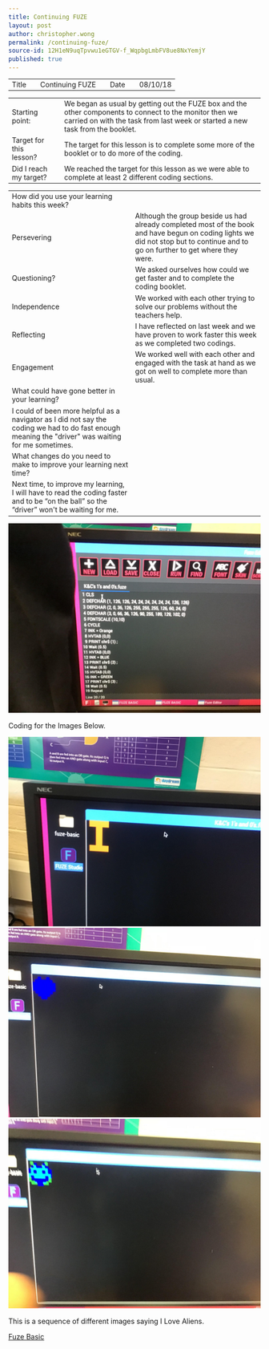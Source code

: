 ```yaml
---
title: Continuing FUZE
layout: post
author: christopher.wong
permalink: /continuing-fuze/
source-id: 12H1eN9uqTpvwu1eGTGV-f_WqpbgLmbFV8ue8NxYemjY
published: true
---
```

<table>
  <tr>
    <td>Title</td>
    <td> </td>
    <td>Continuing FUZE </td>
    <td> </td>
    <td>Date</td>
    <td> </td>
    <td>08/10/18</td>
  </tr>
</table>


<table>
  <tr>
    <td>Starting point:</td>
    <td> </td>
    <td>We began as usual by getting out the FUZE box and the other components to connect to the monitor then we carried on with the task from last week or started a new task from the booklet.</td>
  </tr>
  <tr>
    <td>Target for this lesson?</td>
    <td> </td>
    <td>The target for this lesson is to complete some more of the booklet or to do more of the coding. </td>
  </tr>
  <tr>
    <td>Did I reach my target? </td>
    <td> </td>
    <td>We reached the target for this lesson as we were able to complete at least 2 different coding sections.</td>
  </tr>
</table>


<table>
  <tr>
    <td>How did you use your learning habits this week?</td>
    <td></td>
  </tr>
  <tr>
    <td>Persevering</td>
    <td>Although the group beside us had already completed most of the book and have begun on coding lights we did not stop but to continue and to go on further to get where they were.</td>
  </tr>
  <tr>
    <td>Questioning?</td>
    <td>We asked ourselves how could we get faster and to complete the coding booklet.</td>
  </tr>
  <tr>
    <td>Independence</td>
    <td>We worked with each other trying to solve our problems without the teachers help.</td>
  </tr>
  <tr>
    <td>Reflecting</td>
    <td>I have reflected on last week and we have proven to work faster this week as we completed two codings.</td>
  </tr>
  <tr>
    <td>Engagement</td>
    <td>We worked well with each other and engaged with the task at hand as we got on well to complete more than usual.</td>
  </tr>
  <tr>
    <td>What could have gone better in your learning?</td>
    <td></td>
  </tr>
  <tr>
    <td>I could of been more helpful as a navigator as I did not say the coding we had to do fast enough meaning the "driver" was waiting for me sometimes.</td>
    <td></td>
  </tr>
  <tr>
    <td>What changes do you need to make to improve your learning next time?</td>
    <td></td>
  </tr>
  <tr>
    <td>Next time, to improve my learning,  I will have to read the coding faster and to be “on the ball” so the “driver” won't be waiting for me.</td>
    <td></td>
  </tr>
</table>

  <img src="/public/yLBtgOKs6b0Z1SXuWNDQGg_img_0.jpg" alt="Coding for the Images Below" style="width:auto;height:auto;border:0;">

<p>Coding for the Images Below.</p>
 
  <img src="/public/yLBtgOKs6b0Z1SXuWNDQGg_img_1.jpg" alt="I" style="width:auto;height:auto;border:0;">
 
  <img src="/public/yLBtgOKs6b0Z1SXuWNDQGg_img_2.jpg" alt="Love" style="width:auto;height:auto;border:0;">

  <img src="/public/yLBtgOKs6b0Z1SXuWNDQGg_img_3.jpg" alt="Aliens" style="width:auto;height:auto;border:0;">

<p>This is a sequence of different images saying I Love Aliens.</p>

<a href="https://www.fuze.co.uk">Fuze Basic</a>

 

